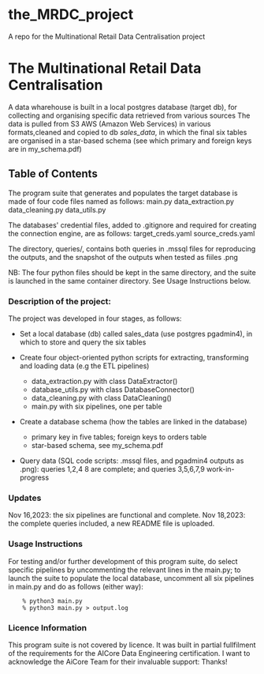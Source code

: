 # the_MRDC_project
A repo for the Multinational Retail Data Centralisation project

# The Multinational Retail Data Centralisation
A data wharehouse is built in a local postgres database (target db), for collecting and organising specific data retrieved from various sources 
The data is pulled from S3 AWS (Amazon Web Services) in various formats,cleaned and copied to db *sales_data*, in which the final six tables are organised in a star-based schema (see which primary and foreign keys are in my_schema.pdf)

## Table of Contents
The program suite that generates and populates the target database is made of four code files named as follows:
    main.py
    data_extraction.py
    data_cleaning.py
    data_utils.py

The databases' credential files, added to .gitignore and required for creating the connection engine, are as follows:
    target_creds.yaml
    source_creds.yaml

The directory, queries/, contains both queries in .mssql files for reproducing the outputs, and the snapshot of the outputs when tested as fiiles .png

NB: The four python files should be kept in the same directory, and the suite is launched in the same container directory. See Usage Instructions below.

### Description of the project:
 The project was developed in four stages, as follows:
   
   - Set a local database (db) called sales_data (use postgres pgadmin4), in which to store and query the six tables
   
   - Create four object-oriented python scripts for extracting, transforming and loading data (e.g the ETL pipelines)
       - data_extraction.py with class DataExtractor()
       - database_utils.py with class DatabaseConnector()
       - data_cleaning.py with class DataCleaning()
       - main.py with six pipelines, one per table
   
   - Create a database schema (how the tables are linked in the database)
       - primary key in five tables; foreign keys to orders table
       - star-based schema, see my_schema.pdf
       
   - Query data (SQL code scripts: .mssql files, and pgadmin4 outputs as .png): queries 1,2,4 8 are complete; and queries 3,5,6,7,9 work-in-progress
   
### Updates
Nov 16,2023: the six pipelines are functional and complete. Nov 18,2023: the complete queries included, a new README file is uploaded.

### Usage Instructions
For testing and/or further development of this program suite, do select specific pipelines by uncommenting the relevant lines in the main.py; to launch the suite to populate the local database, uncomment all six pipelines in main.py and do as follows (either way):

 	    % python3 main.py   
        % python3 main.py > output.log   

### Licence Information
This program suite is not covered by licence. It was built in partial fullfilment of the requirements for the AICore Data Engineering certification. I want to acknowledge the AiCore Team for their invaluable support: Thanks!